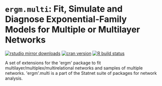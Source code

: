 # `ergm.multi`: Fit, Simulate and Diagnose Exponential-Family Models for Multiple or Multilayer Networks

[![rstudio mirror downloads](https://cranlogs.r-pkg.org/badges/ergm.multi?color=2ED968)](https://cranlogs.r-pkg.org/)
[![cran version](https://www.r-pkg.org/badges/version/ergm.multi)](https://cran.r-project.org/package=ergm.multi)
[![R build status](https://github.com/statnet/ergm.multi/workflows/R-CMD-check/badge.svg)](https://github.com/statnet/ergm.multi/actions)


A set of extensions for the 'ergm' package to fit multilayer/multiplex/multirelational networks and samples of multiple networks. 'ergm'.multi is a part of the Statnet suite of packages for network analysis.
